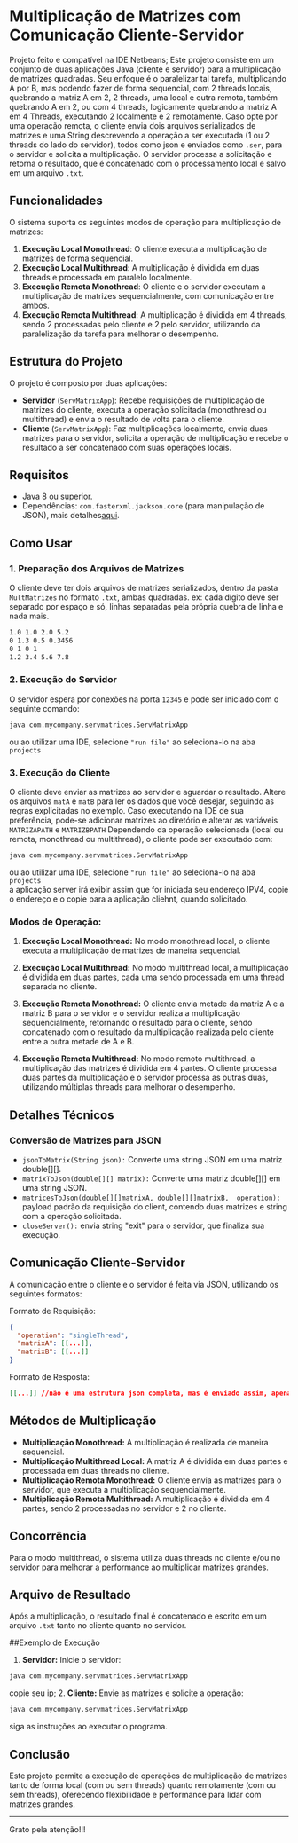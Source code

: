 # Multiplicação de Matrizes com Comunicação Cliente-Servidor
Projeto feito e compatível na IDE Netbeans;
Este projeto consiste em um conjunto de duas aplicações Java (cliente e servidor) para a multiplicação de matrizes quadradas. Seu enfoque é o paralelizar tal tarefa, multiplicando A por B, mas podendo fazer de forma sequencial, com 2 threads locais, quebrando a matriz A em 2, 2 threads, uma local e outra remota, também quebrando A em 2, ou com 4 threads, logicamente quebrando a matriz A em 4 Threads, executando 2 localmente e 2 remotamente. Caso opte por uma operação remota, o cliente envia dois arquivos serializados de matrizes e uma String descrevendo a operação a ser executada (1 ou 2 threads do lado do servidor), todos como json e enviados como ``.ser``, para o servidor e solicita a multiplicação. O servidor processa a solicitação e retorna o resultado, que é concatenado com o processamento local e salvo em um arquivo `.txt`.

## Funcionalidades

O sistema suporta os seguintes modos de operação para multiplicação de matrizes:

1. **Execução Local Monothread**: O cliente executa a multiplicação de matrizes de forma sequencial.
2. **Execução Local Multithread**: A multiplicação é dividida em duas threads e processada em paralelo localmente.
3. **Execução Remota Monothread**: O cliente e o servidor executam a multiplicação de matrizes sequencialmente, com comunicação entre ambos.
4. **Execução Remota Multithread**: A multiplicação é dividida em 4 threads, sendo 2 processadas pelo cliente e 2 pelo servidor, utilizando da paralelização da tarefa para melhorar o desempenho.

## Estrutura do Projeto

O projeto é composto por duas aplicações:

- **Servidor** (`ServMatrixApp`): Recebe requisições de multiplicação de matrizes do cliente, executa a operação solicitada (monothread ou multithread) e envia o resultado de volta para o cliente.
- **Cliente** (`ServMatrixApp`): Faz multiplicações localmente, envia duas matrizes para o servidor, solicita a operação de multiplicação e recebe o resultado a ser concatenado com suas operações locais.

## Requisitos

- Java 8 ou superior.
- Dependências: `com.fasterxml.jackson.core` (para manipulação de JSON), mais detalhes[aqui](https://github.com/FasterXML/jackson).
  
## Como Usar

### 1. Preparação dos Arquivos de Matrizes

O cliente deve ter dois arquivos de matrizes serializados, dentro da pasta ``MultMatrizes`` no formato `.txt`, ambas quadradas.
ex: cada dígito deve ser separado por espaço e só, linhas separadas pela própria quebra de linha e nada mais.
```txt
1.0 1.0 2.0 5.2
0 1.3 0.5 0.3456
0 1 0 1
1.2 3.4 5.6 7.8
````

### 2. Execução do Servidor

O servidor espera por conexões na porta `12345` e pode ser iniciado com o seguinte comando:

```bash
java com.mycompany.servmatrices.ServMatrixApp
```

ou ao utilizar uma IDE, selecione ``"run file"`` ao seleciona-lo na aba ``projects``

### 3. Execução do Cliente
O cliente deve enviar as matrizes ao servidor e aguardar o resultado. Altere os arquivos ``matA`` e ``matB`` para ler os dados que você desejar, seguindo as regras explicitadas no exemplo. Caso executando na IDE de sua preferência, pode-se adicionar matrizes ao diretório e alterar as variáveis ``MATRIZAPATH`` e ``MATRIZBPATH`` Dependendo da operação selecionada (local ou remota, monothread ou multithread), o cliente pode ser executado com:

```bash
java com.mycompany.servmatrices.ServMatrixApp
```
ou ao utilizar uma IDE, selecione ``"run file"`` ao seleciona-lo na aba ``projects``<br>
a aplicação server irá exibir assim que for iniciada seu endereço IPV4, copie o endereço e o copie para a aplicação cliehnt, quando solicitado.

### Modos de Operação:
1. **Execução Local Monothread:**
No modo monothread local, o cliente executa a multiplicação de matrizes de maneira sequencial.

2. **Execução Local Multithread:**
No modo multithread local, a multiplicação é dividida em duas partes, cada uma sendo processada em uma thread separada no cliente.

3. **Execução Remota Monothread:**
O cliente envia metade da matriz A e a matriz B para o servidor e o servidor realiza a multiplicação sequencialmente, retornando o resultado para o cliente, sendo concatenado com  o resultado da multiplicação realizada pelo cliente entre a outra metade de A e B.

4. **Execução Remota Multithread:**
No modo remoto multithread, a multiplicação das matrizes é dividida em 4 partes. O cliente processa duas partes da multiplicação e o servidor processa as outras duas, utilizando múltiplas threads para melhorar o desempenho.

## Detalhes Técnicos
### Conversão de Matrizes para JSON
- ``jsonToMatrix(String json):`` Converte uma string JSON em uma matriz double[][].
- ``matrixToJson(double[][] matrix):`` Converte uma matriz double[][] em uma string JSON.
- ``matricesToJson(double[][]matrixA, double[][]matrixB,  operation):`` payload padrão da requisição do client, contendo duas matrizes e string com a operação solicitada.
- ``closeServer():`` envia string "exit" para o servidor, que finaliza sua execução.
## Comunicação Cliente-Servidor
A comunicação entre o cliente e o servidor é feita via JSON, utilizando os seguintes formatos:

Formato de Requisição:
```json
{
  "operation": "singleThread",
  "matrixA": [[...]],
  "matrixB": [[...]]
}
```
Formato de Resposta:

```json
[[...]] //não é uma estrutura json completa, mas é enviado assim, apenas uma matriz.
```
## Métodos de Multiplicação
- **Multiplicação Monothread:** A multiplicação é realizada de maneira sequencial.
- **Multiplicação Multithread Local:** A matriz A é dividida em duas partes e processada em duas threads no cliente.
- **Multiplicação Remota Monothread:** O cliente envia as matrizes para o servidor, que executa a multiplicação sequencialmente.
- **Multiplicação Remota Multithread:** A multiplicação é dividida em 4 partes, sendo 2 processadas no servidor e 2 no cliente.

## Concorrência
Para o modo multithread, o sistema utiliza duas threads no cliente e/ou no servidor para melhorar a performance ao multiplicar matrizes grandes.

## Arquivo de Resultado
Após a multiplicação, o resultado final é concatenado e escrito em um arquivo ``.txt`` tanto no cliente quanto no servidor.

##Exemplo de Execução
1. **Servidor:** Inicie o servidor:
```bash
java com.mycompany.servmatrices.ServMatrixApp
```
copie seu ip;
2. **Cliente:** Envie as matrizes e solicite a operação:
```bash
java com.mycompany.servmatrices.ServMatrixApp
```
siga as instruções ao executar o programa.
## Conclusão
Este projeto permite a execução de operações de multiplicação de matrizes tanto de forma local (com ou sem threads) quanto remotamente (com ou sem threads), oferecendo flexibilidade e performance para lidar com matrizes grandes.

---
Grato pela atenção!!!
